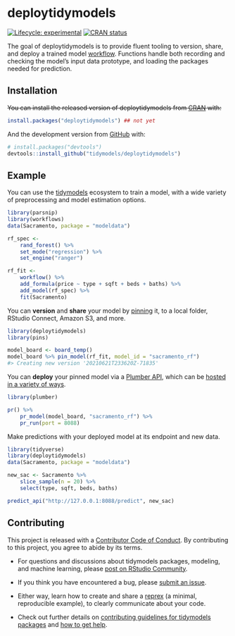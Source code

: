 
<!-- README.md is generated from README.Rmd. Please edit that file -->

# deploytidymodels

<!-- badges: start -->

[![Lifecycle:
experimental](https://img.shields.io/badge/lifecycle-experimental-orange.svg)](https://lifecycle.r-lib.org/articles/stages.html#experimental)
[![CRAN
status](https://www.r-pkg.org/badges/version/tidymodelsdeploy)](https://CRAN.R-project.org/package=tidymodelsdeploy)
<!-- badges: end -->

The goal of deploytidymodels is to provide fluent tooling to version,
share, and deploy a trained model
[workflow](https://workflows.tidymodels.org/). Functions handle both
recording and checking the model’s input data prototype, and loading the
packages needed for prediction.

## Installation

~~You can install the released version of deploytidymodels from
[CRAN](https://CRAN.R-project.org) with:~~

``` r
install.packages("deploytidymodels") ## not yet
```

And the development version from [GitHub](https://github.com/) with:

``` r
# install.packages("devtools")
devtools::install_github("tidymodels/deploytidymodels")
```

## Example

You can use the [tidymodels](https://www.tidymodels.org/) ecosystem to
train a model, with a wide variety of preprocessing and model estimation
options.

``` r
library(parsnip)
library(workflows)
data(Sacramento, package = "modeldata")

rf_spec <-
    rand_forest() %>%
    set_mode("regression") %>%
    set_engine("ranger")

rf_fit <-
    workflow() %>%
    add_formula(price ~ type + sqft + beds + baths) %>%
    add_model(rf_spec) %>%
    fit(Sacramento)
```

You can **version** and **share** your model by
[pinning](https://pins.rstudio.com/dev/) it, to a local folder, RStudio
Connect, Amazon S3, and more.

``` r
library(deploytidymodels)
library(pins)

model_board <- board_temp()
model_board %>% pin_model(rf_fit, model_id = "sacramento_rf")
#> Creating new version '20210621T233620Z-71835'
```

You can **deploy** your pinned model via a [Plumber
API](https://www.rplumber.io/), which can be [hosted in a variety of
ways](https://www.rplumber.io/articles/hosting.html).

``` r
library(plumber)

pr() %>%
    pr_model(model_board, "sacramento_rf") %>%
    pr_run(port = 8088)
```

Make predictions with your deployed model at its endpoint and new data.

``` r
library(tidyverse)
library(deploytidymodels)
data(Sacramento, package = "modeldata")

new_sac <- Sacramento %>% 
    slice_sample(n = 20) %>% 
    select(type, sqft, beds, baths)

predict_api("http://127.0.0.1:8088/predict", new_sac)
```

## Contributing

This project is released with a [Contributor Code of
Conduct](https://contributor-covenant.org/version/2/0/CODE_OF_CONDUCT.html).
By contributing to this project, you agree to abide by its terms.

-   For questions and discussions about tidymodels packages, modeling,
    and machine learning, please [post on RStudio
    Community](https://community.rstudio.com/new-topic?category_id=15&tags=tidymodels,question).

-   If you think you have encountered a bug, please [submit an
    issue](https://github.com/tidymodels/deploytidymodels/issues).

-   Either way, learn how to create and share a
    [reprex](https://reprex.tidyverse.org/articles/articles/learn-reprex.html)
    (a minimal, reproducible example), to clearly communicate about your
    code.

-   Check out further details on [contributing guidelines for tidymodels
    packages](https://www.tidymodels.org/contribute/) and [how to get
    help](https://www.tidymodels.org/help/).
